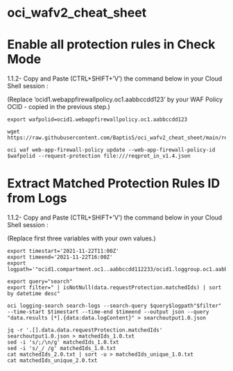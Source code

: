 # oci_wafv2_cheat_sheet


# Enable all protection rules in Check Mode 

1.1.2- Copy and Paste (CTRL+SHIFT+’V’) the command below in your Cloud Shell session : 

(Replace ‘ocid1.webappfirewallpolicy.oc1.aabbccdd123’ by your WAF Policy OCID - copied in the previous step.)


```
export wafpolid=ocid1.webappfirewallpolicy.oc1.aabbccdd123

wget https://raw.githubusercontent.com/BaptisS/oci_wafv2_cheat_sheet/main/reqprot_in_v1.4.json

oci waf web-app-firewall-policy update --web-app-firewall-policy-id $wafpolid --request-protection file:///reqprot_in_v1.4.json
```

# Extract Matched Protection Rules ID from Logs  

1.1.2- Copy and Paste (CTRL+SHIFT+’V’) the command below in your Cloud Shell session : 

(Replace first three variables with your own values.)


```
export timestart='2021-11-22T11:00Z'
export timeend='2021-11-22T16:00Z'
export logpath='"ocid1.compartment.oc1..aabbccdd112233/ocid1.loggroup.oc1.aabbccdd112233/ocid1.log.oc1.aabbccdd112233"'

export query="search"
export filter=" | isNotNull(data.requestProtection.matchedIds) | sort by datetime desc" 

oci logging-search search-logs --search-query $query$logpath"$filter" --time-start $timestart --time-end $timeend --output json --query "data.results [*].{data:data.logContent}" > searchoutput1.0.json

jq -r '.[].data.data.requestProtection.matchedIds' searchoutput1.0.json > matchedIds_1.0.txt
sed -i 's/;/\n/g' matchedIds_1.0.txt
sed -i 's/_/ /g' matchedIds_1.0.txt
cat matchedIds_2.0.txt | sort -u > matchedIds_unique_1.0.txt
cat matchedIds_unique_2.0.txt

```
